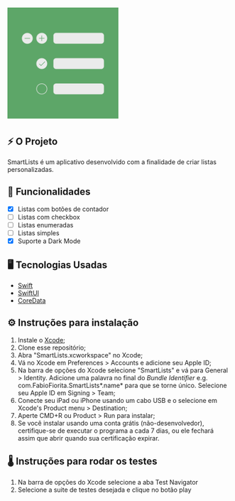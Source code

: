 <h1>
  <img src="https://github.com/FabioFiorita/SmartLists/blob/develop/SmartLists/Assets.xcassets/logo.imageset/SmartLists.png"/width="250"> 
</h1>

## ⚡️ O Projeto
  SmartLists é um aplicativo desenvolvido com a finalidade de criar listas personalizadas.
## 🎯 Funcionalidades
 - [x] Listas com botões de contador 
 - [ ] Listas com checkbox
 - [ ] Listas enumeradas
 - [ ] Listas simples
 - [x] Suporte a Dark Mode
  
## 🖥️ Tecnologias Usadas
 - [Swift](https://www.apple.com/br/swift/)
 - [SwiftUI](https://developer.apple.com/xcode/swiftui/)
 - [CoreData](https://developer.apple.com/documentation/coredata)

## ⚙️ Instruções para instalação
  1. Instale o [Xcode](https://developer.apple.com/xcode/download/);
  1. Clone esse repositório;
  1. Abra "SmartLists.xcworkspace" no Xcode;
  1. Vá no Xcode em Preferences > Accounts e adicione seu Apple ID;
  1. Na barra de opções do Xcode selecione "SmartLists" e vá para General > Identity. Adicione uma palavra no final do *Bundle Identifier* e.g. com.FabioFiorita.SmartLists*.name* para que se torne único. Selecione seu Apple ID em Signing > Team;
  1. Conecte seu iPad ou iPhone usando um cabo USB e o selecione em Xcode's Product menu > Destination;
  1. Aperte CMD+R ou Product > Run para instalar;
  1. Se você instalar usando uma conta grátis (não-desenvolvedor), certifique-se de executar o programa a cada 7 dias, ou ele fechará assim que abrir quando sua certificação expirar.
 
 ## 🌡️ Instruções para rodar os testes
  1. Na barra de opções do Xcode selecione a aba Test Navigator
  2. Selecione a suite de testes desejada e clique no botão play
 
